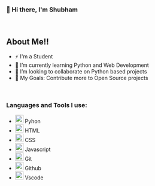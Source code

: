 ### 👋 Hi there, I'm Shubham 

<br />

## About Me!!

- ⚡ I'm a Student
- 🌱 I’m currently learning Python and Web Development
- 👯 I’m looking to collaborate on Python based projects
- 🥅 My Goals: Contribute more to Open Source projects

<br />

### Languages and Tools I use:


- <img src="https://user-images.githubusercontent.com/90744124/147354135-02edfc9e-0121-4f84-bd3f-3c6ef3491883.png" width="22">  Pyhon 
- <img src="https://user-images.githubusercontent.com/90744124/147354337-ada1dfb0-2836-41f3-8181-43b3178817e8.png" width="22">  HTML
- <img src="https://user-images.githubusercontent.com/90744124/147355035-beea7c2f-a531-4ad1-9d43-3ef203d97064.png" width="22">  CSS
- <img src="https://user-images.githubusercontent.com/90744124/147354539-556a34e9-00c4-4d6b-b6c6-99aba408776b.png" width="22">  Javascript 
- <img src="https://user-images.githubusercontent.com/90744124/147354761-e28c792e-69a7-4884-9dc4-788092865c64.png" width="22">  Git 
- <img src="https://user-images.githubusercontent.com/90744124/147354620-4634dfe3-3bcf-4cdd-8a02-6fdd566ce478.png" width="22">  Github 
- <img src="https://user-images.githubusercontent.com/90744124/147354641-74e149f2-d0bc-48d3-b5c4-f569a92e1723.png" width="22">  Vscode 


